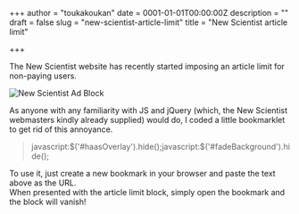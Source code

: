 +++
author = "toukakoukan"
date = 0001-01-01T00:00:00Z
description = ""
draft = false
slug = "new-scientist-article-limit"
title = "New Scientist article limit"

+++

The New Scientist website has recently started imposing an article limit for non-paying users.

![New Scientist Ad Block](http://imgur.com/H0uXA.jpg "New Scientist Ad Block")

As anyone with any familiarity with JS and jQuery (which, the New Scientist webmasters kindly already supplied) would do, I coded a little bookmarklet to get rid of this annoyance.

> javascript:$('#haasOverlay').hide();javascript:$('#fadeBackground').hide();

To use it, just create a new bookmark in your browser and paste the text above as the URL.  
 When presented with the article limit block, simply open the bookmark and the block will vanish!

